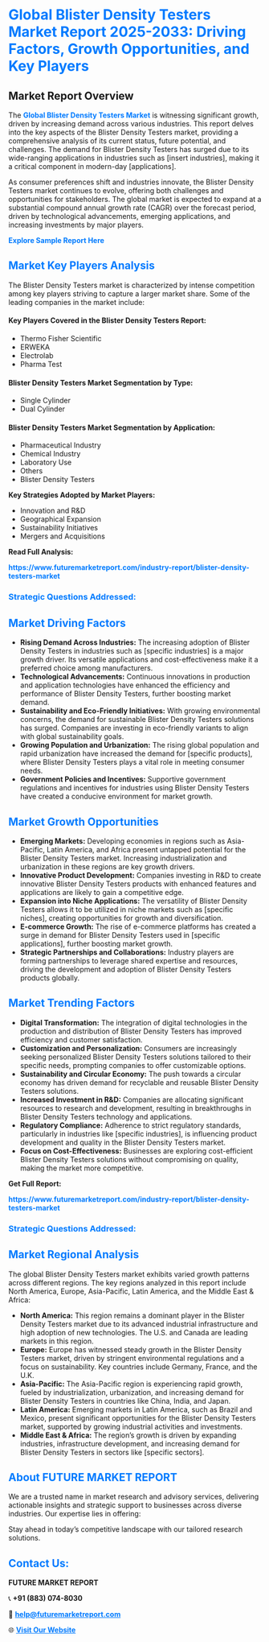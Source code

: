 <h1 style="color: #007BFF;">Global Blister Density Testers Market Report 2025-2033: Driving Factors, Growth Opportunities, and Key Players</h1>

<section id="overview">
<h2>Market Report Overview</h2>
<p>The <a href="https://www.futuremarketreport.com/industry-report/blister-density-testers-market" style="color: #007BFF; text-decoration: none;"><strong>Global Blister Density Testers Market</strong></a> is witnessing significant growth, driven by increasing demand across various industries. This report delves into the key aspects of the Blister Density Testers market, providing a comprehensive analysis of its current status, future potential, and challenges. The demand for Blister Density Testers has surged due to its wide-ranging applications in industries such as [insert industries], making it a critical component in modern-day [applications].</p>
<p>As consumer preferences shift and industries innovate, the Blister Density Testers market continues to evolve, offering both challenges and opportunities for stakeholders. The global market is expected to expand at a substantial compound annual growth rate (CAGR) over the forecast period, driven by technological advancements, emerging applications, and increasing investments by major players.</p>
</section>

<section id="overview">
<p><a href="https://www.futuremarketreport.com/request-sample/reportId=111513" style="color: #007BFF; text-decoration: none;"><strong>Explore Sample Report Here</strong></a></p>
</section>

<section id="key-players">
<h2 style="color: #007BFF;">Market Key Players Analysis</h2>
<p>The Blister Density Testers market is characterized by intense competition among key players striving to capture a larger market share. Some of the leading companies in the market include:</p>
<h4>Key Players Covered in the Blister Density Testers Report:</h4>
<ul><li>Thermo Fisher Scientific</li><li>ERWEKA</li><li>Electrolab</li><li>Pharma Test</li></ul>
<h4>Blister Density Testers Market Segmentation by Type:</h4>
<ul><li>Single Cylinder</li><li>Dual Cylinder</li></ul>

<h4>Blister Density Testers Market Segmentation by Application:</h4>
<ul><li>Pharmaceutical Industry</li><li>Chemical Industry</li><li>Laboratory Use</li><li>Others</li><li>Blister Density Testers</li></ul>
<p><strong>Key Strategies Adopted by Market Players:</strong></p>
<ul>
<li>Innovation and R&D</li>
<li>Geographical Expansion</li>
<li>Sustainability Initiatives</li>
<li>Mergers and Acquisitions</li>
</ul>
</section>

<section>
<p><strong>Read Full Analysis: </strong></p><a href="https://www.futuremarketreport.com/industry-report/blister-density-testers-market" style="color: #007BFF; text-decoration: none;"><strong>https://www.futuremarketreport.com/industry-report/blister-density-testers-market</strong></a>
<h3 style="color: #007BFF;">Strategic Questions Addressed:</h3>
</section>

<section id="driving-factors">
<h2 style="color: #007BFF;">Market Driving Factors</h2>
<ul>
<li><strong>Rising Demand Across Industries:</strong> The increasing adoption of Blister Density Testers in industries such as [specific industries] is a major growth driver. Its versatile applications and cost-effectiveness make it a preferred choice among manufacturers.</li>
<li><strong>Technological Advancements:</strong> Continuous innovations in production and application technologies have enhanced the efficiency and performance of Blister Density Testers, further boosting market demand.</li>
<li><strong>Sustainability and Eco-Friendly Initiatives:</strong> With growing environmental concerns, the demand for sustainable Blister Density Testers solutions has surged. Companies are investing in eco-friendly variants to align with global sustainability goals.</li>
<li><strong>Growing Population and Urbanization:</strong> The rising global population and rapid urbanization have increased the demand for [specific products], where Blister Density Testers plays a vital role in meeting consumer needs.</li>
<li><strong>Government Policies and Incentives:</strong> Supportive government regulations and incentives for industries using Blister Density Testers have created a conducive environment for market growth.</li>
</ul>
</section>

<section id="growth-opportunities">
<h2 style="color: #007BFF;">Market Growth Opportunities</h2>
<ul>
<li><strong>Emerging Markets:</strong> Developing economies in regions such as Asia-Pacific, Latin America, and Africa present untapped potential for the Blister Density Testers market. Increasing industrialization and urbanization in these regions are key growth drivers.</li>
<li><strong>Innovative Product Development:</strong> Companies investing in R&D to create innovative Blister Density Testers products with enhanced features and applications are likely to gain a competitive edge.</li>
<li><strong>Expansion into Niche Applications:</strong> The versatility of Blister Density Testers allows it to be utilized in niche markets such as [specific niches], creating opportunities for growth and diversification.</li>
<li><strong>E-commerce Growth:</strong> The rise of e-commerce platforms has created a surge in demand for Blister Density Testers used in [specific applications], further boosting market growth.</li>
<li><strong>Strategic Partnerships and Collaborations:</strong> Industry players are forming partnerships to leverage shared expertise and resources, driving the development and adoption of Blister Density Testers products globally.</li>
</ul>
</section>

<section id="trending-factors">
<h2 style="color: #007BFF;">Market Trending Factors</h2>
<ul>
<li><strong>Digital Transformation:</strong> The integration of digital technologies in the production and distribution of Blister Density Testers has improved efficiency and customer satisfaction.</li>
<li><strong>Customization and Personalization:</strong> Consumers are increasingly seeking personalized Blister Density Testers solutions tailored to their specific needs, prompting companies to offer customizable options.</li>
<li><strong>Sustainability and Circular Economy:</strong> The push towards a circular economy has driven demand for recyclable and reusable Blister Density Testers solutions.</li>
<li><strong>Increased Investment in R&D:</strong> Companies are allocating significant resources to research and development, resulting in breakthroughs in Blister Density Testers technology and applications.</li>
<li><strong>Regulatory Compliance:</strong> Adherence to strict regulatory standards, particularly in industries like [specific industries], is influencing product development and quality in the Blister Density Testers market.</li>
<li><strong>Focus on Cost-Effectiveness:</strong> Businesses are exploring cost-efficient Blister Density Testers solutions without compromising on quality, making the market more competitive.</li>
</ul>
</section>

<section>
<p><strong>Get Full Report: </strong></p><a href="https://www.futuremarketreport.com/industry-report/blister-density-testers-market" style="color: #007BFF; text-decoration: none;"><strong>https://www.futuremarketreport.com/industry-report/blister-density-testers-market</strong></a>
<h3 style="color: #007BFF;">Strategic Questions Addressed:</h3>
</section>


<section id="regional-analysis">
<h2 style="color: #007BFF;">Market Regional Analysis</h2>
<p>The global Blister Density Testers market exhibits varied growth patterns across different regions. The key regions analyzed in this report include North America, Europe, Asia-Pacific, Latin America, and the Middle East & Africa:</p>
<ul>
<li><strong>North America:</strong> This region remains a dominant player in the Blister Density Testers market due to its advanced industrial infrastructure and high adoption of new technologies. The U.S. and Canada are leading markets in this region.</li>
<li><strong>Europe:</strong> Europe has witnessed steady growth in the Blister Density Testers market, driven by stringent environmental regulations and a focus on sustainability. Key countries include Germany, France, and the U.K.</li>
<li><strong>Asia-Pacific:</strong> The Asia-Pacific region is experiencing rapid growth, fueled by industrialization, urbanization, and increasing demand for Blister Density Testers in countries like China, India, and Japan.</li>
<li><strong>Latin America:</strong> Emerging markets in Latin America, such as Brazil and Mexico, present significant opportunities for the Blister Density Testers market, supported by growing industrial activities and investments.</li>
<li><strong>Middle East & Africa:</strong> The region’s growth is driven by expanding industries, infrastructure development, and increasing demand for Blister Density Testers in sectors like [specific sectors].</li>
</ul>
</section>

<footer>
<h2 style="color: #007BFF;">About FUTURE MARKET REPORT</h2>
<p>We are a trusted name in market research and advisory services, delivering actionable insights and strategic support to businesses across diverse industries. Our expertise lies in offering:</p>

<p>Stay ahead in today’s competitive landscape with our tailored research solutions.</p>

<h2 style="color: #007BFF;">Contact Us:</h2>
<p><strong>FUTURE MARKET REPORT</strong></p>
<p>📞 <strong>+91 (883) 074-8030</strong></p>
<p>📧 <strong><a href="mailto:help@futuremarketreport.com" style="color: #007BFF;">help@futuremarketreport.com</a></strong></p>
<p>🌐 <strong><a href="https://www.futuremarketreport.com/" style="color: #007BFF;">Visit Our Website</a></strong></p>
</footer>